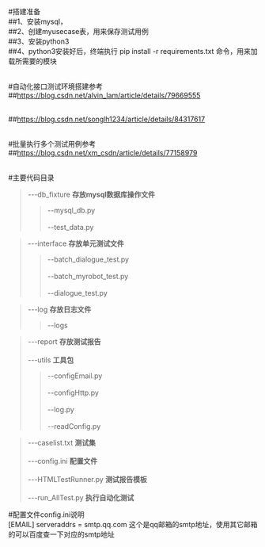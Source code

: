 #搭建准备<br>
##1、安装mysql，<br>
##2、创建myusecase表，用来保存测试用例<br>
##3、安装python3<br>
##4、python3安装好后，终端执行 pip install -r requirements.txt 命令，用来加载所需要的模块<br><br>

#自动化接口测试环境搭建参考<br>
##https://blog.csdn.net/alvin_lam/article/details/79669555 <br><br>

##https://blog.csdn.net/songlh1234/article/details/84317617<br><br>

#批量执行多个测试用例参考<br>
##https://blog.csdn.net/xm_csdn/article/details/77158979 <br><br>


#主要代码目录<br>
>---db_fixture **存放mysql数据库操作文件**<br>  
>>--mysql_db.py<br>  
>>--test_data.py<br>  

>---interface **存放单元测试文件**<br>  
>>--batch_dialogue_test.py<br>  
  --batch_myrobot_test.py<br>  
  --dialogue_test.py<br>  

>---log **存放日志文件**<br>  
>>--logs<br>  

>---report **存放测试报告**<br>  
>---utils **工具包**<br>  
>>--configEmail.py<br>  
>>--configHttp.py<br>  
>>--log.py<br>  
>>--readConfig.py<br> 
 
>---caselist.txt **测试集**<br>  
>---config.ini **配置文件**<br>  
>---HTMLTestRunner.py **测试报告模板**<br>  
>---run_AllTest.py **执行自动化测试**<br>  

#配置文件config.ini说明<br>
[EMAIL]
serveraddrs = smtp.qq.com 这个是qq邮箱的smtp地址，使用其它邮箱的可以百度查一下对应的smtp地址

